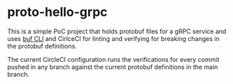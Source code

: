 # proto-hello-grpc

This is a simple PoC project that holds protobuf files for a gRPC service and uses [buf CLI](https://buf.build/product/cli/) and CirlceCI for linting and verifying for breaking changes in the protobuf definitions.

The current CircleCI configuration runs the verifications for every commit pushed in any branch against the current protobuf definitions in the main branch.
